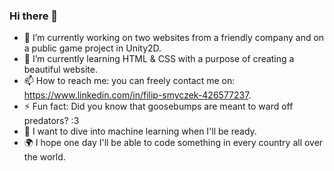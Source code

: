 ### Hi there 👋

- 🔭 I’m currently working on two websites from a friendly company and on a public game project in Unity2D.
- 🌱 I’m currently learning HTML & CSS with a purpose of creating a beautiful website.
- 📫 How to reach me: you can freely contact me on: https://www.linkedin.com/in/filip-smyczek-426577237.
- ⚡ Fun fact: Did you know that goosebumps are meant to ward off predators? :3
- 🤖 I want to dive into machine learning when I'll be ready.
- 🌍 I hope one day I'll be able to code something in every country all over the world.
